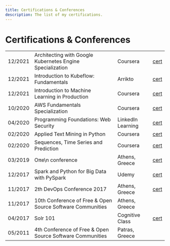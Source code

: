 ```yaml
---
title: Certifications & Conferences
description: The list of my certifications.
---
```


# Certifications & Conferences

|         |                                                            |                   |                                                                                                  |
|---------|------------------------------------------------------------|-------------------|--------------------------------------------------------------------------------------------------|
| 12/2021 | Architecting with Google Kubernetes Engine Specialization  | Coursera          | [cert](https://www.coursera.org/account/accomplishments/specialization/certificate/3V2GAVMT6H99) |
| 12/2021 | Introduction to Kubeflow: Fundamentals                     | Arrikto           | [cert](/certifications/kubeflow-intro-2021.pdf)                                                  |
| 12/2021 | Introduction to Machine Learning in Production             | Coursera          | [cert](https://www.coursera.org/account/accomplishments/certificate/BBQFVYDQWYJC)                |
| 10/2020 | AWS Fundamentals Specialization                            | Coursera          | [cert](https://www.coursera.org/account/accomplishments/specialization/certificate/MDVJ7N8CRQKL) |
| 04/2020 | Programming Foundations: Web Security                      | LinkedIn Learning | [cert](/certifications/programming-web-sec.pdf)                                                  |
| 02/2020 | Applied Text Mining in Python                              | Coursera          | [cert](https://www.coursera.org/account/accomplishments/verify/YZE4BUMWFW95)                     |
| 02/2020 | Sequences, Time Series and Prediction                      | Coursera          | [cert](https://www.coursera.org/account/accomplishments/verify/BL265KEA5MP3)                     |
| 03/2019 | Oπe\n conference                                           | Athens, Greece    | [cert](/certifications/open-conf-2019.pdf)                                                       |
| 12/2017 | Spark and Python for Big Data with PySpark                 | Udemy             | [cert](https://www.udemy.com/certificate/UC-WDTQLPM6/)                                           |
| 11/2017 | 2th DevOps Conference 2017                                 | Athens, Greece    | [cert](/certifications/devops-conf-2017.pdf)                                                     |
| 11/2017 | 10th Conference of Free & Open Source Software Communities | Athens, Greece    |                                                                                                  |
| 04/2017 | Solr 101                                                   | Cognitive Class   | [cert](https://courses.cognitiveclass.ai/certificates/6d65cf262aec4c69b124ac4c092e93cc)          |
| 05/2011 | 4th Conference of Free & Open Source Software Communities  | Patras, Greece    |                                                                                                  |